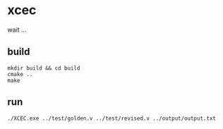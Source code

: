 # xcec
wait ...

## build

``` shell
mkdir build && cd build
cmake ..
make
```

## run

`
./XCEC.exe ../test/golden.v ../test/revised.v ../output/output.txt
`
